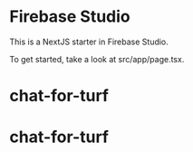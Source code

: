 # Firebase Studio

This is a NextJS starter in Firebase Studio.

To get started, take a look at src/app/page.tsx.
# chat-for-turf
# chat-for-turf
